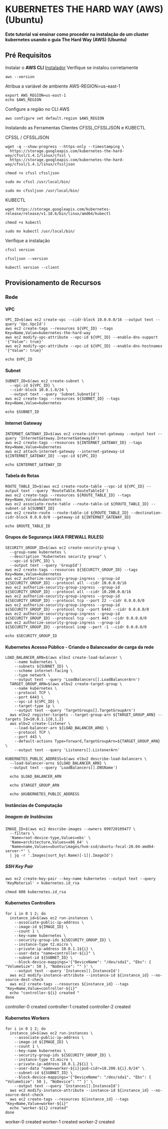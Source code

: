 # KUBERNETES THE HARD WAY (AWS) (Ubuntu)

#### Este tutorial vai ensinar como proceder na instalação de um cluster kubernetes usando o guia **The Hard Way (AWS) (Ubuntu)**

## Pré Requisitos
Instalar o **AWS CLI** [Instalador](https://docs.aws.amazon.com/cli/latest/userguide/install-cliv2-linux.html#cliv2-linux-install)
Verifique se instalou corretamente
```
aws --version
```
Atribua a variável de ambiente AWS-REGION=us-east-1
```
export AWS_REGION=us-east-1
echo $AWS_REGION
```
Configure a região no CLI AWS
```
aws configure set default.region $AWS_REGION
```
Instalando as Ferramentas Clientes CFSSL,CFSSLJSON e KUBECTL

CFSSL / CFSSLJSON
```
wget -q --show-progress --https-only --timestamping \
  https://storage.googleapis.com/kubernetes-the-hard-way/cfssl/1.4.1/linux/cfssl \
  https://storage.googleapis.com/kubernetes-the-hard-way/cfssl/1.4.1/linux/cfssljson
  
chmod +x cfssl cfssljson

sudo mv cfssl /usr/local/bin/  

sudo mv cfssljson /usr/local/bin/

```
KUBECTL
```
wget https://storage.googleapis.com/kubernetes-release/release/v1.18.6/bin/linux/amd64/kubectl

chmod +x kubectl

sudo mv kubectl /usr/local/bin/
```

Verifique a instalação

```
cfssl version

cfssljson --version

kubectl version --client

```

## Provisionamento de Recursos

### Rede
#### VPC
```
VPC_ID=$(aws ec2 create-vpc --cidr-block 10.0.0.0/16 --output text --query 'Vpc.VpcId')
aws ec2 create-tags --resources ${VPC_ID} --tags Key=Name,Value=kubernetes-the-hard-way
aws ec2 modify-vpc-attribute --vpc-id ${VPC_ID} --enable-dns-support '{"Value": true}'
aws ec2 modify-vpc-attribute --vpc-id ${VPC_ID} --enable-dns-hostnames '{"Value": true}'

echo $VPC_ID
```
#### Subnet
```
SUBNET_ID=$(aws ec2 create-subnet \
  --vpc-id ${VPC_ID} \
  --cidr-block 10.0.1.0/24 \
  --output text --query 'Subnet.SubnetId')
aws ec2 create-tags --resources ${SUBNET_ID} --tags Key=Name,Value=kubernetes

echo $SUBNET_ID
```

#### Internet Gateway
```
INTERNET_GATEWAY_ID=$(aws ec2 create-internet-gateway --output text --query 'InternetGateway.InternetGatewayId')
aws ec2 create-tags --resources ${INTERNET_GATEWAY_ID} --tags Key=Name,Value=kubernetes
aws ec2 attach-internet-gateway --internet-gateway-id ${INTERNET_GATEWAY_ID} --vpc-id ${VPC_ID}

echo $INTERNET_GATEWAY_ID
```

#### Tabela de Rotas
```
ROUTE_TABLE_ID=$(aws ec2 create-route-table --vpc-id ${VPC_ID} --output text --query 'RouteTable.RouteTableId')
aws ec2 create-tags --resources ${ROUTE_TABLE_ID} --tags Key=Name,Value=kubernetes
aws ec2 associate-route-table --route-table-id ${ROUTE_TABLE_ID} --subnet-id ${SUBNET_ID}
aws ec2 create-route --route-table-id ${ROUTE_TABLE_ID} --destination-cidr-block 0.0.0.0/0 --gateway-id ${INTERNET_GATEWAY_ID}

echo $ROUTE_TABLE_ID
```

#### Grupos de Segurança (AKA FIREWALL RULES)
```
SECURITY_GROUP_ID=$(aws ec2 create-security-group \
  --group-name kubernetes \
  --description "Kubernetes security group" \
  --vpc-id ${VPC_ID} \
  --output text --query 'GroupId')
aws ec2 create-tags --resources ${SECURITY_GROUP_ID} --tags Key=Name,Value=kubernetes
aws ec2 authorize-security-group-ingress --group-id ${SECURITY_GROUP_ID} --protocol all --cidr 10.0.0.0/16
aws ec2 authorize-security-group-ingress --group-id ${SECURITY_GROUP_ID} --protocol all --cidr 10.200.0.0/16
aws ec2 authorize-security-group-ingress --group-id ${SECURITY_GROUP_ID} --protocol tcp --port 22 --cidr 0.0.0.0/0
aws ec2 authorize-security-group-ingress --group-id ${SECURITY_GROUP_ID} --protocol tcp --port 6443 --cidr 0.0.0.0/0
aws ec2 authorize-security-group-ingress --group-id ${SECURITY_GROUP_ID} --protocol tcp --port 443 --cidr 0.0.0.0/0
aws ec2 authorize-security-group-ingress --group-id ${SECURITY_GROUP_ID} --protocol icmp --port -1 --cidr 0.0.0.0/0

echo $SECURITY_GROUP_ID
```

#### Kubernetes Acesso Público - Criando o Balanceador de carga da rede
```
LOAD_BALANCER_ARN=$(aws elbv2 create-load-balancer \
    --name kubernetes \
    --subnets ${SUBNET_ID} \
    --scheme internet-facing \
    --type network \
    --output text --query 'LoadBalancers[].LoadBalancerArn')
  TARGET_GROUP_ARN=$(aws elbv2 create-target-group \
    --name kubernetes \
    --protocol TCP \
    --port 6443 \
    --vpc-id ${VPC_ID} \
    --target-type ip \
    --output text --query 'TargetGroups[].TargetGroupArn')
  aws elbv2 register-targets --target-group-arn ${TARGET_GROUP_ARN} --targets Id=10.0.1.1{0,1,2}
  aws elbv2 create-listener \
    --load-balancer-arn ${LOAD_BALANCER_ARN} \
    --protocol TCP \
    --port 443 \
    --default-actions Type=forward,TargetGroupArn=${TARGET_GROUP_ARN} \
    --output text --query 'Listeners[].ListenerArn'

KUBERNETES_PUBLIC_ADDRESS=$(aws elbv2 describe-load-balancers \
  --load-balancer-arns ${LOAD_BALANCER_ARN} \
  --output text --query 'LoadBalancers[].DNSName')
  
  echo $LOAD_BALANCER_ARN
  
  echo $TARGET_GROUP_ARN
  
  echo $KUBERNETES_PUBLIC_ADDRESS

```
#### Instâncias de Computação

##### Imagem de Instâncias
```
IMAGE_ID=$(aws ec2 describe-images --owners 099720109477 \
  --filters \
  'Name=root-device-type,Values=ebs' \
  'Name=architecture,Values=x86_64' \
  'Name=name,Values=ubuntu/images/hvm-ssd/ubuntu-focal-20.04-amd64-server-*' \
  | jq -r '.Images|sort_by(.Name)[-1]|.ImageId')
```

##### SSH Key Pair
```
aws ec2 create-key-pair --key-name kubernetes --output text --query 'KeyMaterial' > kubernetes.id_rsa

chmod 600 kubernetes.id_rsa
```

#### Kubernetes Controllers
```
for i in 0 1 2; do
  instance_id=$(aws ec2 run-instances \
    --associate-public-ip-address \
    --image-id ${IMAGE_ID} \
    --count 1 \
    --key-name kubernetes \
    --security-group-ids ${SECURITY_GROUP_ID} \
    --instance-type t2.micro \
    --private-ip-address 10.0.1.1${i} \
    --user-data "name=controller-${i}" \
    --subnet-id ${SUBNET_ID} \
    --block-device-mappings='{"DeviceName": "/dev/sda1", "Ebs": { "VolumeSize": 50 }, "NoDevice": "" }' \
    --output text --query 'Instances[].InstanceId')
  aws ec2 modify-instance-attribute --instance-id ${instance_id} --no-source-dest-check
  aws ec2 create-tags --resources ${instance_id} --tags "Key=Name,Value=controller-${i}"
  echo "controller-${i} created "
done

```
controller-0 created 
controller-1 created 
controller-2 created 


#### Kubernetes Workers
```
for i in 0 1 2; do
  instance_id=$(aws ec2 run-instances \
    --associate-public-ip-address \
    --image-id ${IMAGE_ID} \
    --count 1 \
    --key-name kubernetes \
    --security-group-ids ${SECURITY_GROUP_ID} \
    --instance-type t3.micro \
    --private-ip-address 10.0.1.2${i} \
    --user-data "name=worker-${i}|pod-cidr=10.200.${i}.0/24" \
    --subnet-id ${SUBNET_ID} \
    --block-device-mappings='{"DeviceName": "/dev/sda1", "Ebs": { "VolumeSize": 50 }, "NoDevice": "" }' \
    --output text --query 'Instances[].InstanceId')
  aws ec2 modify-instance-attribute --instance-id ${instance_id} --no-source-dest-check
  aws ec2 create-tags --resources ${instance_id} --tags "Key=Name,Value=worker-${i}"
  echo "worker-${i} created"
done
```
worker-0 created
worker-1 created
worker-2 created







